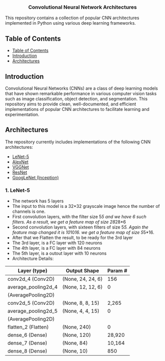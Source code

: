 <br />
<p align="center">
  <h3 align="center">  Convolutional Neural Network Architectures </h3>
</p>

This repository contains a collection of popular CNN architectures implemented in Python using various deep learning frameworks.

## Table of Contents

- [Table of Contents](#table-of-contents)
- [Introduction](#introduction)
- [Architectures](#architectures)

## Introduction

Convolutional Neural Networks (CNNs) are a class of deep learning models that have shown remarkable performance in various computer vision tasks such as image classification, object detection, and segmentation. This repository aims to provide clean, well-documented, and efficient implementations of popular CNN architectures to facilitate learning and experimentation.

## Architectures

The repository currently includes implementations of the following CNN architectures:

- [LeNet-5](https://medium.com/@siddheshb008/lenet-5-architecture-explained-3b559cb2d52b)
- [AlexNet](https://paravisionlab.co.in/alexnet-architecture/)
- [VGGNet](https://medium.com/@siddheshb008/vgg-net-architecture-explained-71179310050f)
- [ResNet](https://medium.com/@siddheshb008/resnet-architecture-explained-47309ea9283d)
- [GoogLeNet (Inception)](https://viso.ai/deep-learning/googlenet-explained-the-inception-model-that-won-imagenet/)

### 1. LeNet-5

- The network has 5 layers
- The input to this model is a 32\*32 grayscale image hence the number of channels is one.
- First convolution layers, with the filter size 5*5 and we have 6 such filters. As a result, we get a feature map of size 28*28\*6
- Second convolution layers, with sixteen filters of size 5*5. Again the feature map changed it is 10*10*16. we get a feature map of size 5*5\*16.
- After that we Flatten the result, to be ready for the 3rd layer
- The 3rd layer, is a FC layer with 120 neurons
- The 4th layer, is a FC layer with 84 neurons
- The 5th layer, is a outout layer with 10 neurons
- Architecture Details:

| Layer (type)        | Output Shape      | Param # |
| ------------------- | ----------------- | ------- |
| conv2d_4 (Conv2D)   | (None, 24, 24, 6) | 156     |
| average_pooling2d_4 | (None, 12, 12, 6) | 0       |
| (AveragePooling2D)  |                   |         |
| conv2d_5 (Conv2D)   | (None, 8, 8, 15)  | 2,265   |
| average_pooling2d_5 | (None, 4, 4, 15)  | 0       |
| (AveragePooling2D)  |                   |         |
| flatten_2 (Flatten) | (None, 240)       | 0       |
| dense_6 (Dense)     | (None, 120)       | 28,920  |
| dense_7 (Dense)     | (None, 84)        | 10,164  |
| dense_8 (Dense)     | (None, 10)        | 850     |
